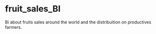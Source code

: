 # fruit_sales_BI
Bi about fruits sales around the world and the distribuition on productives farmers.
